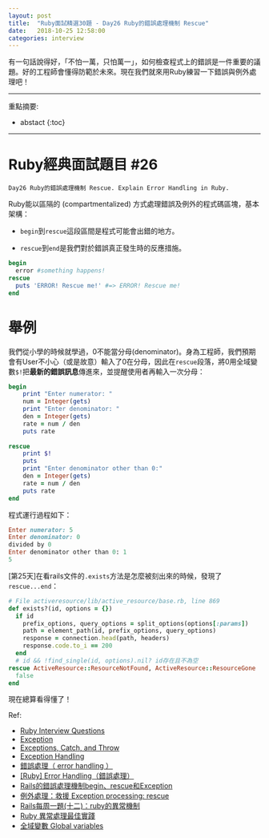 ```yaml
---
layout: post
title:  "Ruby面試精選30題 - Day26 Ruby的錯誤處理機制 Rescue"
date:   2018-10-25 12:58:00
categories: interview
---
```


有一句話說得好，「不怕一萬，只怕萬一」，如何檢查程式上的錯誤是一件重要的議題。好的工程師會懂得防範於未來。現在我們就來用Ruby練習一下錯誤與例外處理吧！
<!-- more -->

---

重點摘要:
* abstact
{:toc}

---

# Ruby經典面試題目 #26

`Day26 Ruby的錯誤處理機制 Rescue. Explain Error Handling in Ruby.`

Ruby能以區隔的 (compartmentalized) 方式處理錯誤及例外的程式碼區塊，基本架構：

* `begin`到`rescue`這段區間是程式可能會出錯的地方。

* `rescue`到`end`是我們對於錯誤真正發生時的反應措施。

```ruby
begin
  error #something happens!
rescue
  puts 'ERROR! Rescue me!' #=> ERROR! Rescue me!
end
```

# 舉例

我們從小學的時候就學過，0不能當分母(denominator)。身為工程師，我們預期會有User不小心（或是故意）輸入了0在分母，因此在`rescue`段落，將0用全域變數`$!`把**最新的錯誤訊息**傳進來，並提醒使用者再輸入一次分母：

```ruby
begin
    print "Enter numerator: "
    num = Integer(gets)
    print "Enter denominator: "
    den = Integer(gets)
    rate = num / den
    puts rate
  
rescue
    print $!
    puts
    print "Enter denominator other than 0:"
    den = Integer(gets)  
    rate = num / den
    puts rate
end  
```

程式運行過程如下：

```ruby
Enter numerator: 5
Enter denominator: 0
divided by 0
Enter denominator other than 0: 1
5
```

[第25天]在看rails文件的`.exists`方法是怎麼被刻出來的時候，發現了`rescue...end`：

```ruby
# File activeresource/lib/active_resource/base.rb, line 869
def exists?(id, options = {})
  if id
    prefix_options, query_options = split_options(options[:params])
    path = element_path(id, prefix_options, query_options)
    response = connection.head(path, headers)
    response.code.to_i == 200
  end
  # id && !find_single(id, options).nil? id存在且不為空
rescue ActiveResource::ResourceNotFound, ActiveResource::ResourceGone
  false
end
```

現在總算看得懂了！

Ref:

* [Ruby Interview Questions](https://gist.github.com/kjvarga/ae0d9b3365122b1c2c74b9dd6a7d5226)
* [Exception](http://ruby-doc.org/core-2.5.1/Exception.html)
* [Exceptions, Catch, and Throw](https://ruby-doc.com/docs/ProgrammingRuby/html/tut_exceptions.html)
* [Exception Handling](https://www.studytonight.com/ruby/exception-handling-in-ruby)
* [錯誤處理（ error handling ）](http://railsfun.tw/t/topic/59)
* [[Ruby] Error Handling（錯誤處理）](https://pjchender.github.io/2018/06/05/ruby-error-handling%EF%BC%88%E9%8C%AF%E8%AA%A4%E8%99%95%E7%90%86%EF%BC%89/)
* [Rails的錯誤處理機制begin、rescue和Exception](https://medium.com/@pk60905/rails%E7%9A%84%E9%8C%AF%E8%AA%A4%E8%99%95%E7%90%86%E6%A9%9F%E5%88%B6begin-rescue%E5%92%8Cexception-ab71156a24a2)
* [例外處理：救援 Exception processing: rescue](https://guides.ruby.tw/ruby/rescue.html)
* [Rails每周一題(十二)：ruby的異常機制](http://rails-weekly.group.iteye.com/group/wiki/1821-rails-questions-weekly-12-ruby-exception-mechanism)
* [Ruby 異常處理最佳實踐](https://ruby-china.org/topics/29104)
* [全域變數 Global variables](https://guides.ruby.tw/ruby/globalvars.html)
